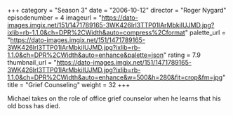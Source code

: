 +++
category = "Season 3"
date = "2006-10-12"
director = "Roger Nygard"
episodenumber = 4
imageurl = "https://dato-images.imgix.net/151/1471789165-3WK426lrl3TTP01lArMbkiIUJMD.jpg?ixlib=rb-1.1.0&ch=DPR%2CWidth&auto=compress%2Cformat"
palette_url = "https://dato-images.imgix.net/151/1471789165-3WK426lrl3TTP01lArMbkiIUJMD.jpg?ixlib=rb-1.1.0&ch=DPR%2CWidth&auto=enhance&palette=json"
rating = 7.9
thumbnail_url = "https://dato-images.imgix.net/151/1471789165-3WK426lrl3TTP01lArMbkiIUJMD.jpg?ixlib=rb-1.1.0&ch=DPR%2CWidth&auto=enhance&w=500&h=280&fit=crop&fm=jpg"
title = "Grief Counseling"
weight = 32
+++

Michael takes on the role of office grief counselor when he learns that his old boss has died.